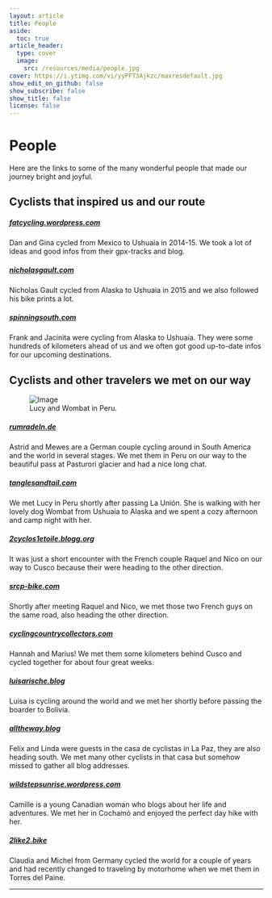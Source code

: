 ```yaml
---
layout: article
title: People
aside:
  toc: true
article_header:
  type: cover
  image:
    src: /resources/media/people.jpg
cover: https://i.ytimg.com/vi/yyPFT3Ajkzc/maxresdefault.jpg
show_edit_on_github: false
show_subscribe: false
show_title: false
license: false
---
```


# People

Here are the links to some of the many wonderful people that made our journey bright and joyful.


## Cyclists that inspired us and our route

##### [fatcycling.wordpress.com](http://www.fatcycling.wordpress.com)
Dan and Gina cycled from Mexico to Ushuaia in 2014-15. We took a lot of ideas and good infos from their gpx-tracks and blog.

##### [nicholasgault.com](http://www.nicholasgault.com)
Nicholas Gault cycled from Alaska to Ushuaia in 2015 and we also followed his bike prints a lot.

##### [spinningsouth.com](http://www.spinningsouth.com)
Frank and Jacinita were cycling from Alaska to Ushuaia. They were some hundreds of kilometers ahead of us and we often got good up-to-date infos for our upcoming destinations.


## Cyclists and other travelers we met on our way

<figure>
  <img alt="Image" title="Fitz Roy" src="/resources/media/Lucy.jpg" />
  <figcaption>Lucy and Wombat in Peru.</figcaption>
</figure>

##### [rumradeln.de](http://www.rumradeln.de)
Astrid and Mewes are a German couple cycling around in South America and the world in several stages. We met them in Peru on our way to the beautiful pass at Pasturori glacier and had a nice long chat.

##### [tanglesandtail.com](http://www.tanglesandtail.com)
We met Lucy in Peru shortly after passing La Unión. She is walking with her lovely dog Wombat from Ushuaia to Alaska and we spent a cozy afternoon and camp night with her.

##### [2cyclos1etoile.blogg.org](http://www.2cyclos1etoile.blogg.org)
It was just a short encounter with the French couple Raquel and Nico on our way to Cusco because their were heading to the other direction.

##### [srcp-bike.com](http://www.scrp-bike.com)
Shortly after meeting Raquel and Nico, we met those two French guys on the same road, also heading the other direction.

##### [cyclingcountrycollectors.com](http://www.cyclingcountrycollectors.com)
Hannah and Marius!  We met them some kilometers behind Cusco and cycled together for about four great weeks.

##### [luisarische.blog](http://www.luisarische.blog)
Luisa is cycling around the world and we met her shortly before passing the boarder to Bolivia.

##### [alltheway.blog](http://www.alltheway.blog)
Felix and Linda were guests in the casa de cyclistas in La Paz, they are also heading south. We met many other cyclists in that casa but somehow missed to gather all blog addresses.

##### [wildstepsunrise.wordpress.com](http://www.wildstepsunrise.wordpress.com)
Camille is a young Canadian woman who blogs about her life and adventures. We met her in Cochamó and enjoyed the perfect day hike with her.

##### [2like2.bike](http://www.2like2.bike)
Claudia and Michel from Germany cycled the world for a couple of years and had recently changed to traveling by motorhome when we met them in Torres del Paine. 


***

